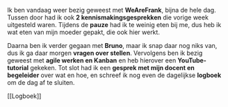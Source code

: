 Ik ben vandaag weer bezig geweest met **WeAreFrank**, bijna de hele dag. Tussen door had ik ook **2 kennismakingsgesprekken** die vorige week uitgesteld waren. Tijdens de **pauze** had ik te weinig eten bij me, dus heb ik wat eten van mijn moeder gepakt, die ook hier werkt.

Daarna ben ik verder gegaan met **Bruno**, maar ik snap daar nog niks van, dus ik ga daar morgen **vragen over stellen**. Vervolgens ben ik bezig geweest met **agile werken en Kanban** en heb hierover een **YouTube-tutorial** gekeken. Tot slot had ik een **gesprek met mijn docent en begeleider** over wat en hoe, en schreef ik nog even de dagelijkse **logboek** om de dag af te sluiten.

[[Logboek]]